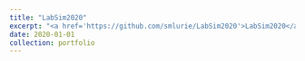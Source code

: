 ```yaml
---
title: "LabSim2020"
excerpt: "<a href='https://github.com/smlurie/LabSim2020'>LabSim2020</a><br/>A cutting-edge third person 3D adventure game. Discover the secrets lying in wait within a human neuroscience lab."
date: 2020-01-01
collection: portfolio
---
```

